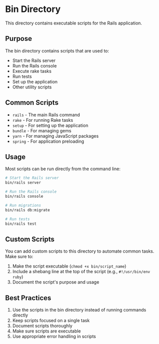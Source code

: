 # Bin Directory

This directory contains executable scripts for the Rails application.

## Purpose

The bin directory contains scripts that are used to:
- Start the Rails server
- Run the Rails console
- Execute rake tasks
- Run tests
- Set up the application
- Other utility scripts

## Common Scripts

- `rails` - The main Rails command
- `rake` - For running Rake tasks
- `setup` - For setting up the application
- `bundle` - For managing gems
- `yarn` - For managing JavaScript packages
- `spring` - For application preloading

## Usage

Most scripts can be run directly from the command line:

```bash
# Start the Rails server
bin/rails server

# Run the Rails console
bin/rails console

# Run migrations
bin/rails db:migrate

# Run tests
bin/rails test
```

## Custom Scripts

You can add custom scripts to this directory to automate common tasks. Make sure to:
1. Make the script executable (`chmod +x bin/script_name`)
2. Include a shebang line at the top of the script (e.g., `#!/usr/bin/env ruby`)
3. Document the script's purpose and usage

## Best Practices

1. Use the scripts in the bin directory instead of running commands directly
2. Keep scripts focused on a single task
3. Document scripts thoroughly
4. Make sure scripts are executable
5. Use appropriate error handling in scripts
